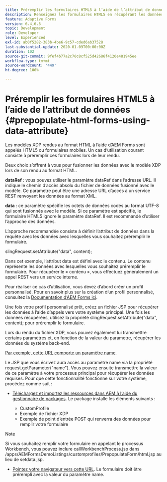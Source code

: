 ```yaml
---
title: Préremplir les formulaires HTML5 à l’aide de l’attribut de données.
description: Renseignez les formulaires HTML5 en récupérant les données de la source back-end.
feature: Adaptive Forms
version: 6.4,6.5
topic: Development
role: Developer
level: Experienced
exl-id: ab0f5282-383b-4be6-9c57-cded6ab37528
last-substantial-update: 2020-01-09T00:00:00Z
duration: 102
source-git-commit: 9fef4b77a2c70c8cf525d42686f4120e481945ee
workflow-type: tm+mt
source-wordcount: '449'
ht-degree: 100%

---
```


# Préremplir les formulaires HTML5 à l’aide de l’attribut de données {#prepopulate-html-forms-using-data-attribute}


Les modèles XDP rendus au format HTML à l’aide d’AEM Forms sont appelés HTML5 ou formulaires mobiles. Un cas d’utilisation courant consiste à préremplir ces formulaires lors de leur rendu.

Deux choix s’offrent à vous pour fusionner les données avec le modèle XDP lors de son rendu au format HTML.

**dataRef** : vous pouvez utiliser le paramètre dataRef dans l’adresse URL. Il indique le chemin d’accès absolu du fichier de données fusionné avec le modèle. Ce paramètre peut être une adresse URL d’accès à un service REST renvoyant les données au format XML.

**data** : ce paramètre spécifie les octets de données codés au format UTF-8 qui sont fusionnés avec le modèle. Si ce paramètre est spécifié, le formulaire HTML5 ignore le paramètre dataRef. Il est recommandé d’utiliser l’approche des données.

L’approche recommandée consiste à définir l’attribut de données dans la requête avec les données avec lesquelles vous souhaitez préremplir le formulaire.

slingRequest.setAttribute(&quot;data&quot;, content);

Dans cet exemple, l’attribut data est défini avec le contenu. Le contenu représente les données avec lesquelles vous souhaitez préremplir le formulaire. Pour récupérer le « contenu », vous effectuez généralement un appel REST vers un service interne.

Pour réaliser ce cas d’utilisation, vous devez d’abord créer un profil personnalisé. Pour en savoir plus sur la création d’un profil personnalisé, consultez la [Documentation d’AEM Forms ici](https://helpx.adobe.com/fr/aem-forms/6/html5-forms/custom-profile.html).

Une fois votre profil personnalisé prêt, créez un fichier JSP pour récupérer les données à l’aide d’appels vers votre système principal. Une fois les données récupérées, utilisez la propriété slingRequest.setAttribute(&quot;data&quot;, content); pour préremplir le formulaire.

Lors du rendu du fichier XDP, vous pouvez également lui transmettre certains paramètres et, en fonction de la valeur du paramètre, récupérer les données du système back-end.

[Par exemple, cette URL comporte un paramètre name](http://localhost:4502/content/dam/formsanddocuments/PrepopulateMobileForm.xdp/jcr:content?name=john).

Le JSP que vous écrivez aura accès au paramètre name via la propriété request.getParameter(&quot;name&quot;). Vous pouvez ensuite transmettre la valeur de ce paramètre à votre processus principal pour récupérer les données requises.
Pour que cette fonctionnalité fonctionne sur votre système, procédez comme suit :

* [Téléchargez et importez les ressources dans AEM à l’aide du gestionnaire de packages](assets/prepopulatemobileform.zip).
Le package installe les éléments suivants :

   * CustomProfile
   * Exemple de fichier XDP
   * Exemple de point d’entrée POST qui renverra des données pour remplir votre formulaire

>[!NOTE]
>
>Si vous souhaitez remplir votre formulaire en appelant le processus Workbench, vous pouvez inclure callWorkbenchProcess.jsp dans /apps/AEMFormsDemoListings/customprofiles/PrepopulateForm/html.jsp au lieu de setdata.jsp.

* [Pointez votre navigateur vers cette URL](http://localhost:4502/content/dam/formsanddocuments/PrepopulateMobileForm.xdp/jcr:content?name=Adobe%20Systems). Le formulaire doit être prérempli avec la valeur du paramètre name.
